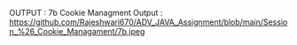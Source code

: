 OUTPUT :
7b Cookie Managment Output : https://github.com/Rajeshwari670/ADV_JAVA_Assignment/blob/main/Session_%26_Cookie_Managament/7b.jpeg
